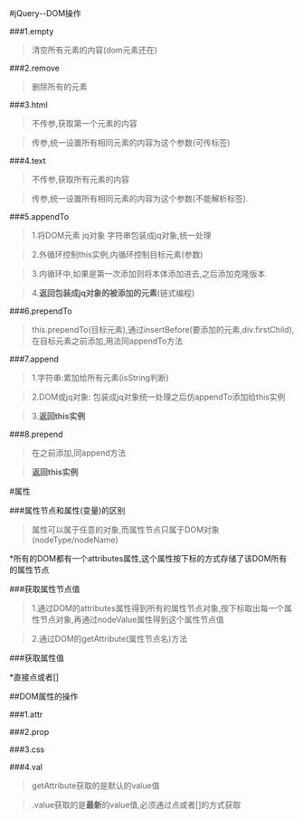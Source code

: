 #jQuery--DOM操作

###1.empty

>清空所有元素的内容(dom元素还在)

###2.remove

>删除所有的元素

###3.html

>不传参,获取第一个元素的内容

>传参,统一设置所有相同元素的内容为这个参数(可传标签)

###4.text

>不传参,获取所有元素的内容

>传参,统一设置所有相同元素的内容为这个参数(不能解析标签).

###5.appendTo

>1.将DOM元素 jq对象 字符串包装成jq对象,统一处理

>2.外循环控制this实例,内循环控制目标元素(参数)

>3.内循环中,如果是第一次添加则将本体添加进去,之后添加克隆版本

>4.**返回包装成jq对象的被添加的元素**(链式编程)

###6.prependTo

>this.prependTo(目标元素),通过insertBefore(要添加的元素,div.firstChild),在目标元素之前添加,用法同appendTo方法

###7.append

>1.字符串:累加给所有元素(isString判断)

>2.DOM或jq对象: 包装成jq对象统一处理之后仿appendTo添加给this实例

>3.**返回this实例**

###8.prepend

>在之前添加,同append方法

>**返回this实例**

#属性

###属性节点和属性(变量)的区别

>属性可以属于任意的对象,而属性节点只属于DOM对象(nodeType/nodeName)

*所有的DOM都有一个attributes属性,这个属性按下标的方式存储了该DOM所有的属性节点

###获取属性节点值

>1.通过DOM的attributes属性得到所有的属性节点对象,按下标取出每一个属性节点对象,再通过nodeValue属性得到这个属性节点值

>2.通过DOM的getAttribute(属性节点名)方法

###获取属性值

*直接点或者[]

##DOM属性的操作

###1.attr

###2.prop

###3.css

###4.val

>getAttribute获取的是默认的value值


>.value获取的是**最新**的value值,必须通过点或者[]的方式获取


